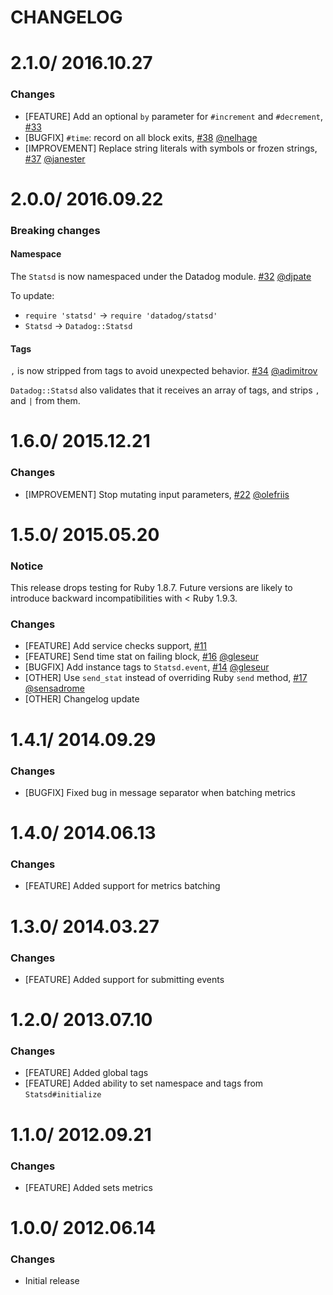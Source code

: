 # CHANGELOG

2.1.0/ 2016.10.27
=================

### Changes

* [FEATURE] Add an optional `by` parameter for `#increment` and `#decrement`, [#33][]
* [BUGFIX] `#time`: record on all block exits, [#38][] [@nelhage][]
* [IMPROVEMENT] Replace string literals with symbols or frozen strings, [#37][] [@janester][]

2.0.0/ 2016.09.22
=================

### Breaking changes
#### Namespace

The `Statsd` is now namespaced under the Datadog module. [#32][] [@djpate][]

To update:
- `require 'statsd'` -> `require 'datadog/statsd'`
- `Statsd` -> `Datadog::Statsd`

#### Tags

`,` is now stripped from tags to avoid unexpected behavior. [#34][] [@adimitrov][]

`Datadog::Statsd` also validates that it receives an array of tags, and strips `,` and `|` from them.

1.6.0/ 2015.12.21
==================

### Changes

* [IMPROVEMENT] Stop mutating input parameters, [#22][] [@olefriis][]

1.5.0/ 2015.05.20
==================

### Notice

This release drops testing for Ruby 1.8.7.
Future versions are likely to introduce backward incompatibilities with < Ruby 1.9.3.

### Changes

* [FEATURE] Add service checks support, [#11][]
* [FEATURE] Send time stat on failing block, [#16][] [@gleseur][]
* [BUGFIX] Add instance tags to `Statsd.event`, [#14][] [@gleseur][]
* [OTHER] Use `send_stat` instead of overriding Ruby `send` method, [#17][] [@sensadrome][]
* [OTHER] Changelog update

1.4.1/ 2014.09.29
==================

### Changes

* [BUGFIX] Fixed bug in message separator when batching metrics

1.4.0/ 2014.06.13
==================

### Changes

* [FEATURE] Added support for metrics batching

1.3.0/ 2014.03.27
==================

### Changes

* [FEATURE] Added support for submitting events

1.2.0/ 2013.07.10
==================

### Changes

* [FEATURE] Added global tags
* [FEATURE] Added ability to set namespace and tags from `Statsd#initialize`

1.1.0/ 2012.09.21
==================

### Changes

* [FEATURE] Added sets metrics

1.0.0/ 2012.06.14
==================

### Changes

* Initial release


<!--- The following link definition list is generated by PimpMyChangelog --->
[#11]: https://github.com/DataDog/dogstatsd-ruby/issues/11
[#14]: https://github.com/DataDog/dogstatsd-ruby/issues/14
[#16]: https://github.com/DataDog/dogstatsd-ruby/issues/16
[#17]: https://github.com/DataDog/dogstatsd-ruby/issues/17
[#22]: https://github.com/DataDog/dogstatsd-ruby/issues/22
[#32]: https://github.com/DataDog/dogstatsd-ruby/issues/32
[#33]: https://github.com/DataDog/dogstatsd-ruby/issues/33
[#34]: https://github.com/DataDog/dogstatsd-ruby/issues/34
[#37]: https://github.com/DataDog/dogstatsd-ruby/issues/37
[#38]: https://github.com/DataDog/dogstatsd-ruby/issues/38
[@adimitrov]: https://github.com/adimitrov
[@djpate]: https://github.com/djpate
[@gleseur]: https://github.com/gleseur
[@janester]: https://github.com/janester
[@nelhage]: https://github.com/nelhage
[@olefriis]: https://github.com/olefriis
[@sensadrome]: https://github.com/sensadrome
